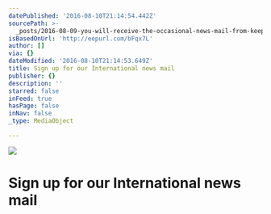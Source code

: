```yaml
---
datePublished: '2016-08-10T21:14:54.442Z'
sourcePath: >-
  _posts/2016-08-09-you-will-receive-the-occasional-news-mail-from-keeptrack-abo.md
isBasedOnUrl: 'http://eepurl.com/bFqx7L'
author: []
via: {}
dateModified: '2016-08-10T21:14:53.649Z'
title: Sign up for our International news mail
publisher: {}
description: ''
starred: false
inFeed: true
hasPage: false
inNav: false
_type: MediaObject

---
```

![](https://the-grid-user-content.s3-us-west-2.amazonaws.com/b910f1dd-b1e1-453d-b7e0-75c0cdcd40f4.gif)

# Sign up for our International news mail